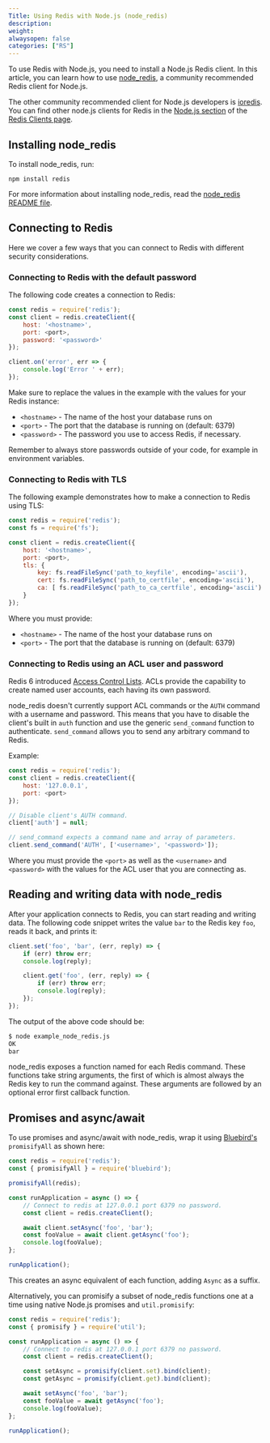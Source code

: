 ```yaml
---
Title: Using Redis with Node.js (node_redis)
description:
weight:
alwaysopen: false
categories: ["RS"]
---
```

To use Redis with Node.js, you need to install a Node.js Redis client.
In this article, you can learn how to use [node_redis](https://github.com/NodeRedis/node_redis), a community recommended Redis client for Node.js.

The other community recommended client for Node.js developers is [ioredis](https://github.com/luin/ioredis).
You can find other node.js clients for Redis in the [Node.js section](https://redis.io/clients#Node.js) of the [Redis Clients page](https://redis.io/clients).

## Installing node_redis

To install node_redis, run:

    npm install redis 

For more information about installing node_redis, read the [node_redis README file](https://github.com/NodeRedis/node_redis/blob/master/README.md).

## Connecting to Redis

Here we cover a few ways that you can connect to Redis with different security considerations.

### Connecting to Redis with the default password

The following code creates a connection to Redis:

```js
const redis = require('redis');
const client = redis.createClient({
    host: '<hostname>',
    port: <port>,
    password: '<password>'
});

client.on('error', err => {
    console.log('Error ' + err);
});
```

Make sure to replace the values in the example with the values for your Redis instance:

- `<hostname>` - The name of the host your database runs on
- `<port>` - The port that the database is running on (default: 6379)
- `<password>` - The password you use to access Redis, if necessary.

Remember to always store passwords outside of your code, for example in environment variables.

### Connecting to Redis with TLS

The following example demonstrates how to make a connection to Redis using TLS:

```js
const redis = require('redis');
const fs = require('fs');

const client = redis.createClient({
    host: '<hostname>',
    port: <port>,
    tls: {
        key: fs.readFileSync('path_to_keyfile', encoding='ascii'),
        cert: fs.readFileSync('path_to_certfile', encoding='ascii'),
        ca: [ fs.readFileSync('path_to_ca_certfile', encoding='ascii') ]
    }
});
```

Where you must provide:

- `<hostname>` - The name of the host your database runs on
- `<port>` - The port that the database is running on (default: 6379)

### Connecting to Redis using an ACL user and password

Redis 6 introduced [Access Control Lists](https://redis.io/topics/acl).
ACLs provide the capability to create named user accounts, each having its own password.

node_redis doesn't currently support ACL commands or the `AUTH` command with a username and password.
This means that you have to disable the client's built in `auth` function and use the generic `send_command` function to authenticate.
`send_command` allows you to send any arbitrary command to Redis.

Example:

```js
const redis = require('redis');
const client = redis.createClient({
    host: '127.0.0.1',
    port: <port>
});

// Disable client's AUTH command.
client['auth'] = null;

// send_command expects a command name and array of parameters.
client.send_command('AUTH', ['<username>', '<password>']);
```

Where you must provide the `<port>` as well as the `<username>` and `<password>` with the values for the ACL user that you are connecting as.

## Reading and writing data with node_redis

After your application connects to Redis, you can start reading and writing data.
The following code snippet writes the value `bar` to the Redis key `foo`, reads it back, and prints it:

```js 
client.set('foo', 'bar', (err, reply) => {
    if (err) throw err;
    console.log(reply);

    client.get('foo', (err, reply) => {
        if (err) throw err;
        console.log(reply);
    });
});
```

The output of the above code should be:

```sh
$ node example_node_redis.js
OK
bar
```

node_redis exposes a function named for each Redis command.
These functions take string arguments, the first of which is almost always the Redis key to run the command against.
These arguments are followed by an optional error first callback function.

## Promises and async/await

To use promises and async/await with node_redis, wrap it using [Bluebird's](https://www.npmjs.com/package/bluebird) `promisifyAll` as shown here:

```js
const redis = require('redis');
const { promisifyAll } = require('bluebird');

promisifyAll(redis);

const runApplication = async () => {
    // Connect to redis at 127.0.0.1 port 6379 no password.
    const client = redis.createClient();

    await client.setAsync('foo', 'bar');
    const fooValue = await client.getAsync('foo');
    console.log(fooValue);
};

runApplication();
```

This creates an async equivalent of each function, adding `Async` as a suffix.

Alternatively, you can promisify a subset of node_redis functions one at a time using native Node.js promises and `util.promisify`:

```js
const redis = require('redis');
const { promisify } = require('util');

const runApplication = async () => {
    // Connect to redis at 127.0.0.1 port 6379 no password.
    const client = redis.createClient();

    const setAsync = promisify(client.set).bind(client);
    const getAsync = promisify(client.get).bind(client);

    await setAsync('foo', 'bar');
    const fooValue = await getAsync('foo');
    console.log(fooValue);
};

runApplication();
```
